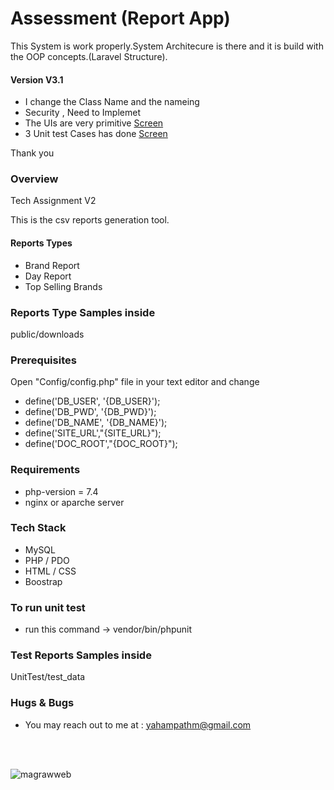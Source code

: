 
# Assessment (Report App)

This System is work properly.System Architecure is there and it is build with the OOP concepts.(Laravel Structure).


#### Version V3.1

- I change the Class Name and the nameing
- Security , Need to Implemet
- The UIs are very primitive    <a href="http://prntscr.com/1l7d3w8" traget="_blank"> Screen </a>
- 3 Unit test Cases has done    <a href="http://prntscr.com/1l7emtt" traget="_blank"> Screen </a>


Thank you
 

### Overview
Tech Assignment V2

This is the csv reports generation tool. 

#### Reports Types

- Brand Report
- Day Report
- Top Selling Brands 

### Reports Type Samples inside 

public/downloads


### Prerequisites
 
Open "Config/config.php" file in your text editor and change

- define('DB_USER', '{DB_USER}');
- define('DB_PWD', '{DB_PWD}');
- define('DB_NAME', '{DB_NAME}');
- define('SITE_URL',"{SITE_URL}"); 
- define('DOC_ROOT',"{DOC_ROOT}"); 

### Requirements
  
- php-version = 7.4
- nginx or aparche server 

### Tech Stack 
 
- MySQL
- PHP / PDO
- HTML / CSS 
- Boostrap

 
### To run unit test
 
- run this command -> vendor/bin/phpunit

### Test Reports Samples inside 

UnitTest/test_data


###  Hugs & Bugs
- You may reach out to me at : yahampathm@gmail.com
 

 <br> <br>
 <p align="left"> <img src="https://komarev.com/ghpvc/?username=magrawweb&label=Profile%20views&color=0e75b6&style=flat" alt="magrawweb" /> </p>
